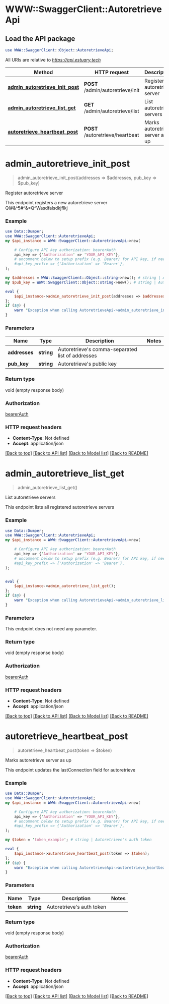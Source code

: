 # WWW::SwaggerClient::AutoretrieveApi

## Load the API package
```perl
use WWW::SwaggerClient::Object::AutoretrieveApi;
```

All URIs are relative to *https://api.estuary.tech*

Method | HTTP request | Description
------------- | ------------- | -------------
[**admin_autoretrieve_init_post**](AutoretrieveApi.md#admin_autoretrieve_init_post) | **POST** /admin/autoretrieve/init | Register autoretrieve server
[**admin_autoretrieve_list_get**](AutoretrieveApi.md#admin_autoretrieve_list_get) | **GET** /admin/autoretrieve/list | List autoretrieve servers
[**autoretrieve_heartbeat_post**](AutoretrieveApi.md#autoretrieve_heartbeat_post) | **POST** /autoretrieve/heartbeat | Marks autoretrieve server as up


# **admin_autoretrieve_init_post**
> admin_autoretrieve_init_post(addresses => $addresses, pub_key => $pub_key)

Register autoretrieve server

This endpoint registers a new autoretrieve server Q@&^5#^&*Q^Wasdfalsdkjflkj

### Example 
```perl
use Data::Dumper;
use WWW::SwaggerClient::AutoretrieveApi;
my $api_instance = WWW::SwaggerClient::AutoretrieveApi->new(

    # Configure API key authorization: bearerAuth
    api_key => {'Authorization' => 'YOUR_API_KEY'},
    # uncomment below to setup prefix (e.g. Bearer) for API key, if needed
    #api_key_prefix => {'Authorization' => 'Bearer'},
);

my $addresses = WWW::SwaggerClient::Object::string->new(); # string | Autoretrieve's comma-separated list of addresses
my $pub_key = WWW::SwaggerClient::Object::string->new(); # string | Autoretrieve's public key

eval { 
    $api_instance->admin_autoretrieve_init_post(addresses => $addresses, pub_key => $pub_key);
};
if ($@) {
    warn "Exception when calling AutoretrieveApi->admin_autoretrieve_init_post: $@\n";
}
```

### Parameters

Name | Type | Description  | Notes
------------- | ------------- | ------------- | -------------
 **addresses** | **string**| Autoretrieve&#39;s comma-separated list of addresses | 
 **pub_key** | **string**| Autoretrieve&#39;s public key | 

### Return type

void (empty response body)

### Authorization

[bearerAuth](../README.md#bearerAuth)

### HTTP request headers

 - **Content-Type**: Not defined
 - **Accept**: application/json

[[Back to top]](#) [[Back to API list]](../README.md#documentation-for-api-endpoints) [[Back to Model list]](../README.md#documentation-for-models) [[Back to README]](../README.md)

# **admin_autoretrieve_list_get**
> admin_autoretrieve_list_get()

List autoretrieve servers

This endpoint lists all registered autoretrieve servers

### Example 
```perl
use Data::Dumper;
use WWW::SwaggerClient::AutoretrieveApi;
my $api_instance = WWW::SwaggerClient::AutoretrieveApi->new(

    # Configure API key authorization: bearerAuth
    api_key => {'Authorization' => 'YOUR_API_KEY'},
    # uncomment below to setup prefix (e.g. Bearer) for API key, if needed
    #api_key_prefix => {'Authorization' => 'Bearer'},
);


eval { 
    $api_instance->admin_autoretrieve_list_get();
};
if ($@) {
    warn "Exception when calling AutoretrieveApi->admin_autoretrieve_list_get: $@\n";
}
```

### Parameters
This endpoint does not need any parameter.

### Return type

void (empty response body)

### Authorization

[bearerAuth](../README.md#bearerAuth)

### HTTP request headers

 - **Content-Type**: Not defined
 - **Accept**: application/json

[[Back to top]](#) [[Back to API list]](../README.md#documentation-for-api-endpoints) [[Back to Model list]](../README.md#documentation-for-models) [[Back to README]](../README.md)

# **autoretrieve_heartbeat_post**
> autoretrieve_heartbeat_post(token => $token)

Marks autoretrieve server as up

This endpoint updates the lastConnection field for autoretrieve

### Example 
```perl
use Data::Dumper;
use WWW::SwaggerClient::AutoretrieveApi;
my $api_instance = WWW::SwaggerClient::AutoretrieveApi->new(

    # Configure API key authorization: bearerAuth
    api_key => {'Authorization' => 'YOUR_API_KEY'},
    # uncomment below to setup prefix (e.g. Bearer) for API key, if needed
    #api_key_prefix => {'Authorization' => 'Bearer'},
);

my $token = 'token_example'; # string | Autoretrieve's auth token

eval { 
    $api_instance->autoretrieve_heartbeat_post(token => $token);
};
if ($@) {
    warn "Exception when calling AutoretrieveApi->autoretrieve_heartbeat_post: $@\n";
}
```

### Parameters

Name | Type | Description  | Notes
------------- | ------------- | ------------- | -------------
 **token** | **string**| Autoretrieve&#39;s auth token | 

### Return type

void (empty response body)

### Authorization

[bearerAuth](../README.md#bearerAuth)

### HTTP request headers

 - **Content-Type**: Not defined
 - **Accept**: application/json

[[Back to top]](#) [[Back to API list]](../README.md#documentation-for-api-endpoints) [[Back to Model list]](../README.md#documentation-for-models) [[Back to README]](../README.md)

